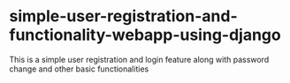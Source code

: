 # simple-user-registration-and-functionality-webapp-using-django
This is a simple user registration and login feature along with password change and other basic functionalities
